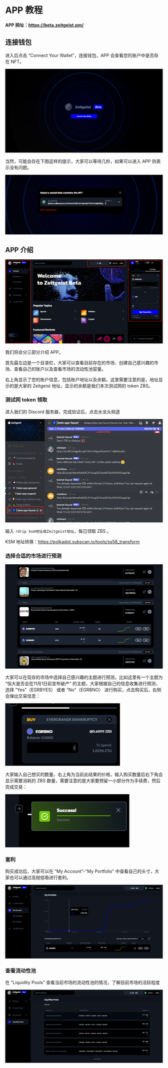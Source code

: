 # APP 教程
**APP 网址：https://beta.zeitgeist.pm/**

## 连接钱包

进入后点击 “Connect Your Wallet”，连接钱包，APP 会查看您的账户中是否存在 NFT。

<img src="https://raw.githubusercontent.com/Whisker17/ImageStoreService/main/image-20211013121713360.png" style="zoom:50%;" />

当然，可能会存在下图这样的提示，大家可以等待几秒，如果可以进入 APP 则表示没有问题。

<img src="https://raw.githubusercontent.com/Whisker17/ImageStoreService/main/image-20211013121733640.png" style="zoom:67%;" />

## APP 介绍

<img src="https://raw.githubusercontent.com/Whisker17/ImageStoreService/main/image-20211013123835284.png" style="zoom:67%;" />

我们将会分三部分介绍 APP。

首先最左边是一个目录栏，大家可以查看目前存在的市场、创建自己感兴趣的市场、查看自己的账户以及查看市场的流动性池容量。

右上角显示了您的账户信息，包括账户地址以及余额。这里需要注意的是，地址显示的是大家的 Zeitgeist 地址，显示的余额是我们本次测试网的 token ZBS。

### 测试网 token 领取

进入我们的 Discord 服务器，完成验证后，点击水龙头频道

<img src="https://raw.githubusercontent.com/Whisker17/ImageStoreService/main/image-20211013124747988.png" style="zoom:67%;" />

输入 `!drip ksm地址或Zeitgeist地址`，每日领取 ZBS 。

KSM 地址转换：https://polkadot.subscan.io/tools/ss58_transform

### 选择合适的市场进行预测

<img src="https://raw.githubusercontent.com/Whisker17/ImageStoreService/main/image-20211013125047263.png" style="zoom:67%;" />

大家可以在现存的市场中选择自己感兴趣的主题进行预测，比如这里有一个主题为 “恒大是否会在11月1日前宣布破产” 的主题，大家根据自己的信息收集进行预测，选择 “Yes”（EGRBYES） 或者 “No”（EGRBNO）  进行购买，点击购买后，右侧会弹出交易信息：

![](https://raw.githubusercontent.com/Whisker17/ImageStoreService/main/image-20211013125639292.png)

大家输入自己想买的数量，右上角为当前此结果的价格，输入购买数量后右下角会显示需要消耗的 ZBS 数量，需要注意的是大家要预留一小部分作为手续费，然后完成交易：

![](https://raw.githubusercontent.com/Whisker17/ImageStoreService/main/image-20211013125858295.png)

### 套利

购买成功后，大家可以在 “My Account”-"My Portfolio" 中查看自己的头寸，大家也可以通过高抛低吸进行套利。

<img src="https://raw.githubusercontent.com/Whisker17/ImageStoreService/main/image-20211013130119647.png" style="zoom:67%;" />

### 查看流动性池

在 “Liquidity Pools” 查看当前市场的流动性池的情况，了解目前市场的活跃程度

<img src="https://raw.githubusercontent.com/Whisker17/ImageStoreService/main/image-20211013130303230.png" style="zoom:67%;" />